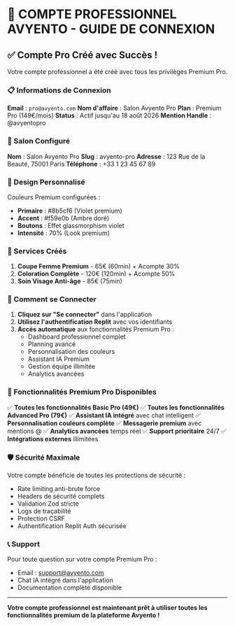 # 🎯 COMPTE PROFESSIONNEL AVYENTO - GUIDE DE CONNEXION

## ✅ Compte Pro Créé avec Succès !

Votre compte professionnel a été créé avec tous les privilèges Premium Pro.

### 📋 Informations de Connexion

**Email** : `pro@avyento.com`
**Nom d'affaire** : Salon Avyento Pro
**Plan** : Premium Pro (149€/mois)
**Status** : Actif jusqu'au 18 août 2026
**Mention Handle** : @avyentopro

### 🏪 Salon Configuré

**Nom** : Salon Avyento Pro
**Slug** : avyento-pro
**Adresse** : 123 Rue de la Beauté, 75001 Paris
**Téléphone** : +33 1 23 45 67 89

### 🎨 Design Personnalisé

Couleurs Premium configurées :
- **Primaire** : #8b5cf6 (Violet premium)
- **Accent** : #f59e0b (Ambre doré)
- **Boutons** : Effet glassmorphism violet
- **Intensité** : 70% (Look premium)

### 💼 Services Créés

1. **Coupe Femme Premium** - 65€ (60min) + Acompte 30%
2. **Coloration Complète** - 120€ (120min) + Acompte 50%
3. **Soin Visage Anti-âge** - 85€ (75min)

### 🔑 Comment se Connecter

1. **Cliquez sur "Se connecter"** dans l'application
2. **Utilisez l'authentification Replit** avec vos identifiants
3. **Accès automatique** aux fonctionnalités Premium Pro :
   - Dashboard professionnel complet
   - Planning avancé
   - Personnalisation des couleurs
   - Assistant IA Premium
   - Gestion équipe illimitée
   - Analytics avancées

### 🎯 Fonctionnalités Premium Pro Disponibles

✅ **Toutes les fonctionnalités Basic Pro (49€)**
✅ **Toutes les fonctionnalités Advanced Pro (79€)**
✅ **Assistant IA intégré** avec chat intelligent
✅ **Personnalisation couleurs complète**
✅ **Messagerie premium** avec mentions @
✅ **Analytics avancées** temps réel
✅ **Support prioritaire** 24/7
✅ **Intégrations externes** illimitées

### 🛡️ Sécurité Maximale

Votre compte bénéficie de toutes les protections de sécurité :
- Rate limiting anti-brute force
- Headers de sécurité complets
- Validation Zod stricte
- Logs de traçabilité
- Protection CSRF
- Authentification Replit Auth sécurisée

### 📞 Support

Pour toute question sur votre compte Premium Pro :
- Email : support@avyento.com
- Chat IA intégré dans l'application
- Documentation complète disponible

---

**Votre compte professionnel est maintenant prêt à utiliser toutes les fonctionnalités premium de la plateforme Avyento !**